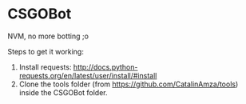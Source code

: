# CSGOBot

NVM, no more botting ;o

Steps to get it working:

1. Install requests: http://docs.python-requests.org/en/latest/user/install/#install
2. Clone the tools folder (from https://github.com/CatalinAmza/tools) inside the CSGOBot folder.
